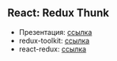 ## React: Redux Thunk

- Презентация: [ссылка](https://github.com/ait-tr/cohort31.1/blob/main/front_end/lesson_35/React_Redux_Weather_App.pdf)
- redux-toolkit: [ссылка](https://redux-toolkit.js.org/)
- react-redux: [ссылка](https://react-redux.js.org/)

